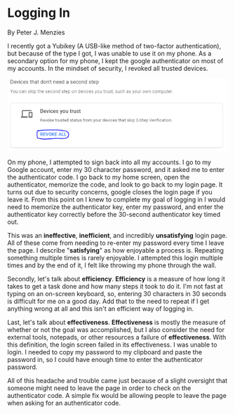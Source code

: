 # Logging In
By Peter J. Menzies

I recently got a Yubikey (A USB-like method of two-factor authentication), but because of the type I got, I was unable to use it on my phone. As a secondary option for my phone, I kept the google authenticator on most of my accounts. In the mindset of security, I revoked all trusted devices. 

<img src="assets/Distrust.png" width="600" />

On my phone, I attempted to sign back into all my accounts. I go to my Google account, enter my 30 character password, and it asked me to enter the authenticator code. I go back to my home screen, open the authenticator, memorize the code, and look to go back to my login page. It turns out due to security concerns, google closes the login page if you leave it. From this point on I knew to complete my goal of logging in I would need to memorize the authenticator key, enter my password, and enter the authenticator key correctly before the 30-second authenticator key timed out.

This was an **ineffective**, **inefficient**, and incredibly **unsatisfying** login page. All of these come from needing to re-enter my password every time I leave the page. I describe "**satisfying**" as how enjoyable a process is. Repeating something multiple times is rarely enjoyable. I attempted this login multiple times and by the end of it, I felt like throwing my phone through the wall. 

Secondly, let's talk about **efficiency**. **Efficiency** is a measure of how long it takes to get a task done and how many steps it took to do it. I'm not fast at typing on an on-screen keyboard, so, entering 30 characters in 30 seconds is difficult for me on a good day. Add that to the need to repeat if I get anything wrong at all and this isn't an efficient way of logging in.

Last, let's talk about **effectiveness**. **Effectiveness** is mostly the measure of whether or not the goal was accomplished, but I also consider the need for external tools, notepads, or other resources a failure of **effectiveness**. With this definition, the login screen failed in its effectiveness. I was unable to login. I needed to copy my password to my clipboard and paste the password in, so I could have enough time to enter the authenticator password.

All of this headache and trouble came just because of a slight oversight that someone might need to leave the page in order to check on the authenticator code. A simple fix would be allowing people to leave the page when asking for an authenticator code.
